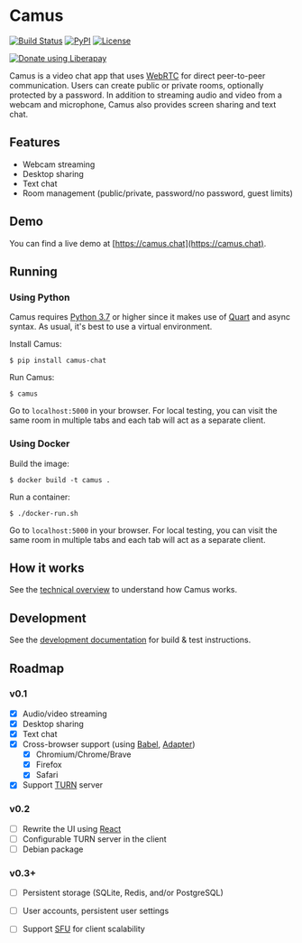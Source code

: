 # Camus

[![Build Status](https://travis-ci.org/mrgnr/camus.svg?branch=master)](https://travis-ci.org/mrgnr/camus)
[![PyPI](https://img.shields.io/pypi/v/camus-chat)](https://pypi.org/project/camus-chat)
[![License](https://img.shields.io/github/license/mrgnr/camus)](LICENSE)

[![Donate using Liberapay](https://liberapay.com/assets/widgets/donate.svg)](https://liberapay.com/mrgnr/donate)

Camus is a video chat app that uses [WebRTC][webrtc-api] for direct peer-to-peer communication.
Users can create public or private rooms, optionally protected by a password.
In addition to streaming audio and video from a webcam and microphone, Camus also provides screen
sharing and text chat.


## Features
- Webcam streaming
- Desktop sharing
- Text chat
- Room management (public/private, password/no password, guest limits)


## Demo

You can find a live demo at [https://camus.chat](https://camus.chat).


## Running

### Using Python

Camus requires [Python 3.7][python-37-whatsnew] or higher since it makes use of [Quart][quart-gitlab] and async syntax.
As usual, it's best to use a virtual environment.

Install Camus:

```
$ pip install camus-chat
```

Run Camus:

```
$ camus
```

Go to `localhost:5000` in your browser. For local testing, you can visit the same room in multiple tabs and each tab
will act as a separate client.

### Using Docker

Build the image:

```
$ docker build -t camus .
```

Run a container:

```
$ ./docker-run.sh
```

Go to `localhost:5000` in your browser. For local testing, you can visit the same room in multiple tabs and each tab
will act as a separate client.


## How it works

See the [technical overview][technical-docs] to understand how Camus works.


## Development

See the [development documentation][development-docs] for build & test instructions.


## Roadmap

### v0.1
- [x] Audio/video streaming
- [x] Desktop sharing
- [x] Text chat
- [x] Cross-browser support (using [Babel][babel-github], [Adapter][adapter-github])
  - [x] Chromium/Chrome/Brave
  - [x] Firefox
  - [x] Safari
- [x] Support [TURN][webrtc-turn] server

### v0.2
- [ ] Rewrite the UI using [React][react-github]
- [ ] Configurable TURN server in the client
- [ ] Debian package

### v0.3+
- [ ] Persistent storage (SQLite, Redis, and/or PostgreSQL)
- [ ] User accounts, persistent user settings
- [ ] Support [SFU][sfu-webrtcglossary] for client scalability


[webrtc-api]: https://developer.mozilla.org/en-US/docs/Web/API/WebRTC_API
[quart-gitlab]: https://gitlab.com/pgjones/quart
[python-37-whatsnew]: https://docs.python.org/3.7/whatsnew/3.7.html
[technical-docs]: https://github.com/mrgnr/camus/blob/master/docs/technical-overview.md
[development-docs]: https://github.com/mrgnr/camus/blob/master/docs/development.md
[babel-github]: https://github.com/babel/babel
[adapter-github]: https://github.com/webrtcHacks/adapter
[webrtc-turn]: https://webrtc.org/getting-started/turn-server
[react-github]: https://github.com/facebook/react
[sfu-webrtcglossary]: https://webrtcglossary.com/sfu/
